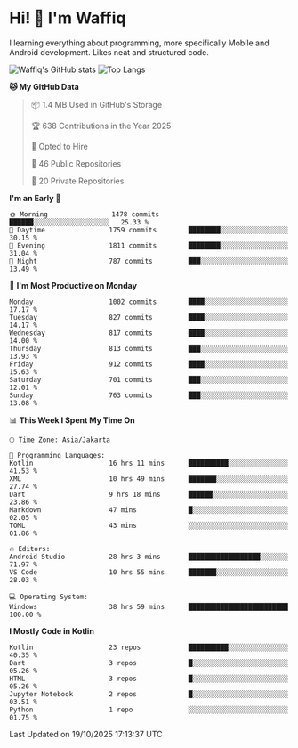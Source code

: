 
# Hi! 👋 I'm Waffiq

I learning everything about programming, more specifically Mobile and Android development. Likes neat and structured code.

<!-- Get to know more about me?

<a href="https://www.linkedin.com/in/waffiqaziz/"><img src="https://img.shields.io/static/v1?label=%20&message=LinkedIn&logo=linkedin&logoColor=white&color=0A66C2&style=for-the-badge" alt="LinkedIn"></a>
<a href="https://www.instagram.com/waffiqaziz/"><img src="https://img.shields.io/static/v1?label=%20&message=instagram&logo=instagram&logoColor=white&labelColor=%23E1306C&color=%23E1306C&style=for-the-badge" alt="Instagram"></a>
<a href="https://web.facebook.com/WaffiqAziz/"><img src="https://img.shields.io/static/v1?label=%20&message=Facebook&logo=facebook&logoColor=white&color=1877F2&style=for-the-badge" alt="Facebook"></a>
<a href="https://twitter.com/waffiqaziz"><img src="https://img.shields.io/static/v1?label=%20&message=X&logo=x&logoColor=white&color=000000&style=for-the-badge" alt="X"></a> -->

![Waffiq's GitHub stats](https://github-readme-stats-eight-theta.vercel.app/api?username=waffiqaziz&show_icons=true&include_all_commits=true&count_private=true&theme=dark)
![Top Langs](https://github-readme-stats.vercel.app/api/top-langs/?username=waffiqaziz&layout=compact&langs_count=8&theme=dark)

<!--START_SECTION:waka-->
**🐱 My GitHub Data** 

> 📦 1.4 MB Used in GitHub's Storage 
 > 
> 🏆 638 Contributions in the Year 2025
 > 
> 💼 Opted to Hire
 > 
> 📜 46 Public Repositories 
 > 
> 🔑 20 Private Repositories 
 > 
**I'm an Early 🐤** 

```text
🌞 Morning                1478 commits        ██████░░░░░░░░░░░░░░░░░░░   25.33 % 
🌆 Daytime                1759 commits        ████████░░░░░░░░░░░░░░░░░   30.15 % 
🌃 Evening                1811 commits        ████████░░░░░░░░░░░░░░░░░   31.04 % 
🌙 Night                  787 commits         ███░░░░░░░░░░░░░░░░░░░░░░   13.49 % 
```
📅 **I'm Most Productive on Monday** 

```text
Monday                   1002 commits        ████░░░░░░░░░░░░░░░░░░░░░   17.17 % 
Tuesday                  827 commits         ████░░░░░░░░░░░░░░░░░░░░░   14.17 % 
Wednesday                817 commits         ████░░░░░░░░░░░░░░░░░░░░░   14.00 % 
Thursday                 813 commits         ███░░░░░░░░░░░░░░░░░░░░░░   13.93 % 
Friday                   912 commits         ████░░░░░░░░░░░░░░░░░░░░░   15.63 % 
Saturday                 701 commits         ███░░░░░░░░░░░░░░░░░░░░░░   12.01 % 
Sunday                   763 commits         ███░░░░░░░░░░░░░░░░░░░░░░   13.08 % 
```


📊 **This Week I Spent My Time On** 

```text
🕑︎ Time Zone: Asia/Jakarta

💬 Programming Languages: 
Kotlin                   16 hrs 11 mins      ██████████░░░░░░░░░░░░░░░   41.53 % 
XML                      10 hrs 49 mins      ███████░░░░░░░░░░░░░░░░░░   27.74 % 
Dart                     9 hrs 18 mins       ██████░░░░░░░░░░░░░░░░░░░   23.86 % 
Markdown                 47 mins             █░░░░░░░░░░░░░░░░░░░░░░░░   02.05 % 
TOML                     43 mins             ░░░░░░░░░░░░░░░░░░░░░░░░░   01.86 % 

🔥 Editors: 
Android Studio           28 hrs 3 mins       ██████████████████░░░░░░░   71.97 % 
VS Code                  10 hrs 55 mins      ███████░░░░░░░░░░░░░░░░░░   28.03 % 

💻 Operating System: 
Windows                  38 hrs 59 mins      █████████████████████████   100.00 % 
```

**I Mostly Code in Kotlin** 

```text
Kotlin                   23 repos            ██████████░░░░░░░░░░░░░░░   40.35 % 
Dart                     3 repos             █░░░░░░░░░░░░░░░░░░░░░░░░   05.26 % 
HTML                     3 repos             █░░░░░░░░░░░░░░░░░░░░░░░░   05.26 % 
Jupyter Notebook         2 repos             █░░░░░░░░░░░░░░░░░░░░░░░░   03.51 % 
Python                   1 repo              ░░░░░░░░░░░░░░░░░░░░░░░░░   01.75 % 
```




 Last Updated on 19/10/2025 17:13:37 UTC
<!--END_SECTION:waka-->
